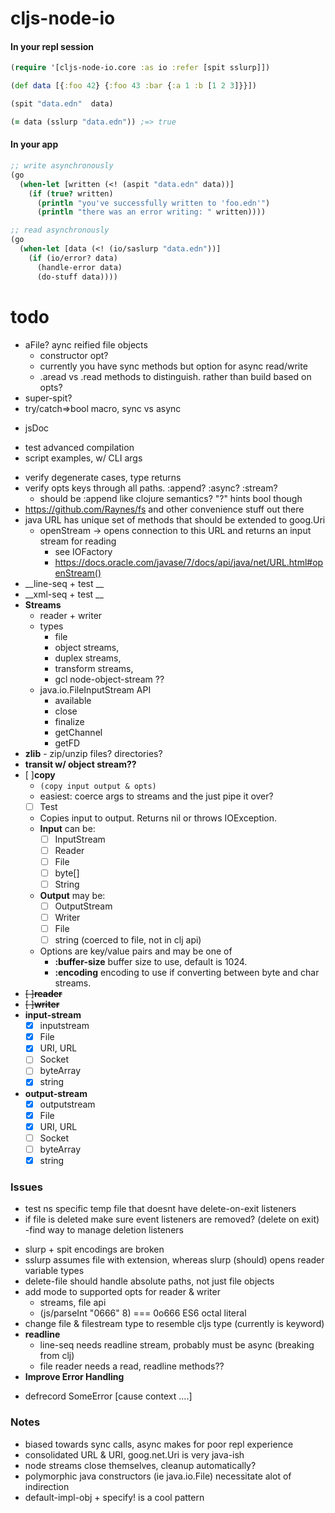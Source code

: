 
# cljs-node-io

#### In your repl session

```clj
(require '[cljs-node-io.core :as io :refer [spit sslurp]])

(def data [{:foo 42} {:foo 43 :bar {:a 1 :b [1 2 3]}}])

(spit "data.edn"  data)

(= data (sslurp "data.edn")) ;=> true

```

#### In your app

```clj
;; write asynchronously
(go
  (when-let [written (<! (aspit "data.edn" data))]
    (if (true? written)
      (println "you've successfully written to 'foo.edn'")
      (println "there was an error writing: " written))))

;; read asynchronously
(go
  (when-let [data (<! (io/saslurp "data.edn"))]
    (if (io/error? data)
      (handle-error data)
      (do-stuff data))))

```

# todo
  + aFile? aync reified file objects
    - constructor opt?
    - currently you have sync methods but option for async read/write
    - .aread vs .read methods to distinguish. rather than build based on opts?
  + super-spit?
  + try/catch=>bool macro, sync vs async
  * jsDoc
  + test advanced compilation
  + script examples, w/ CLI args
  * verify degenerate cases, type returns
  * verify opts keys through all paths. :append? :async? :stream?
    - should be :append like clojure semantics? "?" hints bool though
  * https://github.com/Raynes/fs and other convenience stuff out there
  * java URL has unique set of methods that should be extended to goog.Uri
    * openStream -> opens connection to this URL and returns an input stream for reading
      - see IOFactory
      - https://docs.oracle.com/javase/7/docs/api/java/net/URL.html#openStream()
  * __line-seq  + test __
  * __xml-seq  + test __
  * __Streams__
    - reader + writer
    - types
        - file
        - object streams,
        - duplex streams,
        - transform streams,
        - gcl node-object-stream ??
    - java.io.FileInputStream API
      - available
      - close
      - finalize
      - getChannel
      - getFD
  *  __zlib__
    - zip/unzip files? directories?
  * __transit w/ object stream??__
  * [ ]__copy__
    - ```(copy input output & opts)```  
    - easiest: coerce args to streams and the just pipe it over?
    - [ ] Test
    - Copies input to output.  Returns nil or throws IOException.
    - __Input__ can be:
      - [ ] InputStream
      - [ ] Reader
      - [ ] File
      - [ ] byte[]
      - [ ] String
    - __Output__ may be:
      - [ ] OutputStream
      - [ ] Writer
      - [ ] File
      * [ ] string (coerced to file, not in clj api)
    - Options are key/value pairs and may be one of
      - __:buffer-size__  buffer size to use, default is 1024.
      - __:encoding__     encoding to use if converting between byte and char streams.
  * ~~[ ]__reader__~~
  * ~~[ ]__writer__~~
  * __input-stream__
    * [x] inputstream
    * [x] File
    * [x] URI, URL
    * [ ] Socket
    * [ ] byteArray
    * [x] string
  * __output-stream__
    * [x] outputstream
    * [x] File
    * [x] URI, URL
    * [ ] Socket
    * [ ] byteArray
    * [x] string

### Issues
  - test ns specific temp file that doesnt have delete-on-exit listeners
  - if file is deleted make sure event listeners are removed? (delete on exit)
    -find way to manage deletion listeners
  * slurp + spit encodings are broken
  * sslurp assumes file with extension, whereas slurp (should) opens reader variable types
  * delete-file should handle absolute paths, not just file objects
  * add mode to supported opts for reader & writer
    - streams, file api
    - (js/parseInt "0666" 8)   ===   0o666 ES6 octal literal
  * change file & filestream type to resemble cljs type (currently is keyword)   
* __readline__
  - line-seq needs readline stream, probably must be async (breaking from clj)
  - file reader needs a read, readline methods??
* __Improve Error Handling__
 - defrecord SomeError [cause context ....]



### Notes
  * biased towards sync calls, async makes for poor repl experience
  * consolidated URL & URI, goog.net.Uri is very java-ish
  * node streams close themselves, cleanup automatically?
  * polymorphic java constructors (ie java.io.File)
    necessitate alot of indirection
  * default-impl-obj + specify! is a cool pattern
